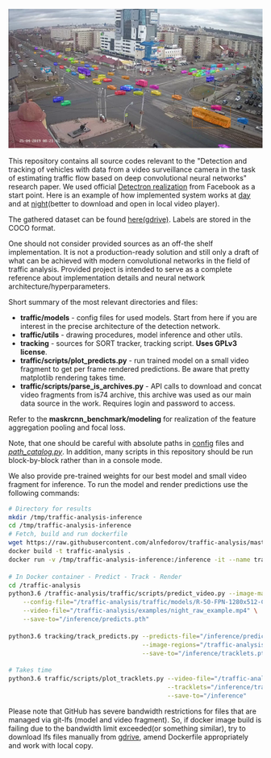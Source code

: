 ![example](examples/day.png)


This repository contains all source codes relevant to the "Detection and tracking of vehicles with data from a video surveillance camera in the task of estimating traffic flow based on deep convolutional neural networks" research paper. 
We used official 
[Detectron realization](https://github.com/facebookresearch/maskrcnn-benchmark/tree/f917a555bc422ed5e06a402e739da0e21b00d0b5) 
from Facebook as a start point. Here is an example of how implemented system works at [day](examples/day.mp4) and at 
[night](examples/night.mp4)(better to download and open in local video player).  

The gathered dataset can be found [here(gdrive)](https://drive.google.com/file/d/1L9cPveRU9d8QYOYbP_NImV1Kq0eNO68h/view?usp=sharing). Labels are stored in the COCO format.  

One should not consider provided sources as an off-the shelf implementation. It is not a production-ready solution and 
still only a draft of what can be achieved with modern convolutional networks in the field of traffic analysis. 
Provided project is intended to serve as a complete reference about implementation details and neural network 
architecture/hyperparameters.

Short summary of the most relevant directories and files:
- **traffic/models** - config files for used models. Start from here if you are interest in the precise architecture 
of the detection network.
- **traffic/utils** - drawing procedures, model inference and other utils.
- **tracking** - sources for SORT tracker, tracking script. **Uses GPLv3 license**.  
- **traffic/scripts/plot_predicts.py** - run trained model on a small video fragment to get 
per frame rendered predictions. Be aware that pretty matplotlib rendering takes time.
- **traffic/scripts/parse_is_archives.py** - API calls to download and concat video fragments from is74 archive, 
this archive was used as our main data source in the work. Requires login and password to access.

Refer to the **maskrcnn_benchmark/modeling** for realization of the feature aggregation pooling and focal loss. 

Note, that one should be careful with absolute paths in [config](traffic/models) files and *[path_catalog.py](traffic/paths_catalog.py)*. 
In addition, many scripts in this repository should be run block-by-block rather than in a console mode.  

We also provide pre-trained weights for our best model and small video fragment for inference. 
To run the model and render predictions use the following commands:  

```bash
# Directory for results
mkdir /tmp/traffic-analysis-inference
cd /tmp/traffic-analysis-inference
# Fetch, build and run dockerfile
wget https://raw.githubusercontent.com/alnfedorov/traffic-analysis/master/docker/Dockerfile
docker build -t traffic-analysis . 
docker run -v /tmp/traffic-analysis-inference:/inference -it --name traffic-analysis traffic-analysis 

# In Docker container - Predict - Track - Render
cd /traffic-analysis
python3.6 /traffic-analysis/traffic/scripts/predict_video.py --image-mask="/traffic-analysis/traffic/mask.png" \
    --config-file="/traffic-analysis/traffic/models/R-50-FPN-1280x512-CustomAnchors-FocalLoss-CascadeMax/config.yaml" \
    --video-file="/traffic-analysis/examples/night_raw_example.mp4" \
    --save-to="/inference/predicts.pth"

python3.6 tracking/track_predicts.py --predicts-file="/inference/predicts.pth" \
                                     --image-regions="/traffic-analysis/tracking/cross-road-regions.png" \
                                     --save-to="/inference/tracklets.pth"

# Takes time
python3.6 traffic/scripts/plot_tracklets.py --video-file="/traffic-analysis/examples/night_raw_example.mp4" \
                                            --tracklets="/inference/tracklets.pth" \
                                            --save-to="/inference"
```  
Please note that GitHub has severe bandwidth restrictions for files that are managed via git-lfs (model and video fragment). So, if docker image build is failing due to the bandwidth limit exceeded(or something similar), try to download lfs files manually from [gdrive](https://drive.google.com/file/d/1sQ1lnEw8ZYcwA8U_fKsbpIyqRfJTy-Rq/view?usp=sharing), amend Dockerfile appropriately and work with local copy.
